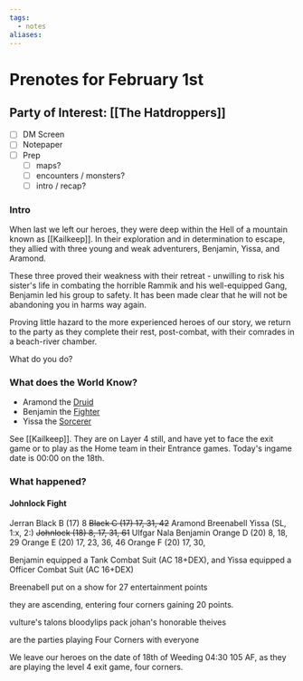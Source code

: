 ```yaml
---
tags:
  - notes
aliases:
---
```


# Prenotes for February 1st
## Party of Interest: [[The Hatdroppers]]
- [ ] DM Screen
- [ ] Notepaper
- [ ] Prep
	- [ ] maps?
	- [ ] encounters / monsters?
	- [ ] intro / recap?

### Intro
When last we left our heroes, they were deep within the Hell of a mountain known as [[Kailkeep]]. In their exploration and in determination to escape, they allied with three young and weak adventurers, Benjamin, Yissa, and Aramond. 

These three proved their weakness with their retreat - unwilling to risk his sister's life in combating the horrible Rammik and his well-equipped Gang, Benjamin led his group to safety. It has been made clear that he will not be abandoning you in harms way again.

Proving little hazard to the more experienced heroes of our story, we return to the party as they complete their rest, post-combat, with their comrades in a beach-river chamber.

What do you do?

### What does the World Know?
- Aramond the [Druid](https://www.aidedd.org/dnd/monstres.php?vo=jackalwere)
- Benjamin the [Fighter](https://www.aidedd.org/dnd/monstres.php?vo=thug)
- Yissa the [Sorcerer](https://www.aidedd.org/dnd/monstres.php?vo=acolyte)

See [[Kailkeep]]. They are on Layer 4 still, and have yet to face the exit game or to play as the Home team in their Entrance games. Today's ingame date is 00:00 on the 18th.

### What happened?
#### Johnlock Fight
Jerran
Black B (17) 8
~~Black C (17) 17, 31, 42~~
Aramond
Breenabell
Yissa (SL, 1:x, 2:)
~~Johnlock (18) 8, 17, 31, 61~~
Ulfgar
Nala
Benjamin
Orange D (20) 8, 18, 29
Orange E (20) 17, 23, 36, 46
Orange F (20) 17, 30, 

Benjamin equipped a Tank Combat Suit (AC 18+DEX), and Yissa equipped a Officer Combat Suit (AC 16+DEX)

Breenabell put on a show for 27 entertainment points 

they are ascending, entering four corners gaining 20 points.

vulture's talons
bloodylips pack
johan's honorable theives

are the parties playing Four Corners with everyone

We leave our heroes on the date of 18th of Weeding 04:30 105 AF, as they are playing the level 4 exit game, four corners.